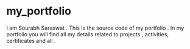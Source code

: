 # my_portfolio

I am Sourabh Saraswat . This is the source code of my portfolio . In my portfolio you will find all my details related to projects , activities, certificates and all .
